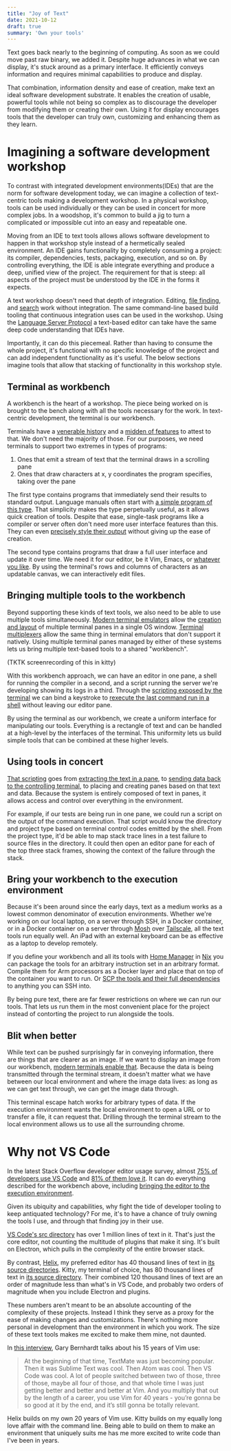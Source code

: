 ```yaml
---
title: "Joy of Text"
date: 2021-10-12
draft: true
summary: 'Own your tools'
---
```


Text goes back nearly to the beginning of computing.
As soon as we could move past raw binary, we added it.
Despite huge advances in what we can display, it's stuck around as a primary interface.
It efficiently conveys information and requires minimal capabilities to produce and display.

That combination, information density and ease of creation, make text an ideal software development substrate.
It enables the creation of usable, powerful tools while not being so complex as to discourage the developer from modifying them or creating their own.
Using it for display encourages tools that the developer can truly own, customizing and enhancing them as they learn.

# Imagining a software development workshop
To contrast with integrated development environments(IDEs) that are the norm for software development today, we can imagine a collection of text-centric tools making a development workshop.
In a physical workshop, tools can be used individually or they can be used in concert for more complex jobs.
In a woodshop, it's common to build a jig to turn a complicated or impossible cut into an easy and repeatable one.

Moving from an IDE to text tools allows allows software development to happen in that workshop style instead of a hermetically sealed environment.
An IDE gains functionality by completely consuming a project: its compiler, dependencies, tests, packaging, execution, and so on.
By controlling everything, the IDE is able integrate everything and produce a deep, unified view of the project.
The requirement for that is steep: all aspects of the project must be understood by the IDE in the forms it expects.

A text workshop doesn't need that depth of integration.
Editing, [file finding][fzf], and [search][ripgrep] work without integration.
The same command-line based build tooling that continuous integration uses can be used in the workshop.
Using the [Language Server Protocol][] a text-based editor  can take have the same deep code understanding that IDEs have.

[fzf]: https://github.com/junegunn/fzf
[ripgrep]: https://github.com/BurntSushi/ripgrep
[Language Server Protocol]: https://microsoft.github.io/language-server-protocol/

Importantly, it can do this piecemeal.
Rather than having to consume the whole project, it's functional with no specific knowledge of the project and can add independent functionality as it's useful.
The below sections imagine tools that allow that stacking of functionality in this workshop style.

## Terminal as workbench
A workbench is the heart of a workshop.
The piece being worked on is brought to the bench along with all the tools necessary for the work.
In text-centric development, the terminal is our workbench.

Terminals have a [venerable history][vt history] and a [midden of features][control sequences] to attest to that.
We don't need the majority of those.
For our purposes, we need terminals to support two extremes in types of programs:
1. Ones that emit a stream of text that the terminal draws in a scrolling pane
2. Ones that draw characters at x, y coordinates the program specifies, taking over the pane

[vt history]: https://vt100.net/dec/vt_history
[control sequences]: https://invisible-island.net/xterm/ctlseqs/ctlseqs.html

The first type contains programs that immediately send their results to standard output.
Language manuals often start with [a simple program of this type][hello world].
That simplicity makes the type perpetually useful, as it allows quick creation of tools.
Despite that ease, single-task programs like a compiler or server often don't need more user interface features than this.
They can even [precisely style their output][rich] without giving up the ease of creation.


[hello world]: http://helloworldcollection.de/
[rich]: https://github.com/Textualize/rich#readme

The second type contains programs that draw a full user interface and update it over time.
We need it for our editor, be it Vim, Emacs, or [whatever you like][helix].
By using the terminal's rows and columns of characters as an updatable canvas, we can interactively edit files.

[helix]: https://helix-editor.com/

## Bringing multiple tools to the workbench

Beyond supporting these kinds of text tools, we also need to be able to use multiple tools simultaneously.
[Modern terminal emulators][kitty] allow the [creation and layout][kitty layout] of multiple terminal panes in a single OS window.
[Terminal multiplexers][tmux] allow the same thing in terminal emulators that don't support it natively.
Using multiple terminal panes managed by either of these systems lets us bring multiple text-based tools to a shared "workbench".

[kitty]: https://sw.kovidgoyal.net/kitty/
[kitty layout]: https://sw.kovidgoyal.net/kitty/overview/#layouts
[tmux]: https://github.com/tmux/tmux/wiki

(TKTK screenrecording of this in kitty)

With this workbench approach, we can have an editor in one pane, a shell for running the compiler in a second, and a script running the server we're developing showing its logs in a third.
Through the [scripting exposed by the terminal][kitty scripting] we can bind a keystroke to [rexecute the last command run in a shell][reterm] without leaving our editor pane.

[kitty scripting]: https://sw.kovidgoyal.net/kitty/kittens/custom/#using-kittens-to-script-kitty-without-any-terminal-ui
[reterm]: https://github.com/groves/catherd/blob/6c4c98a5289d56f7fad55f060a03929ede35a3b3/reterm.py#L39

By using the terminal as our workbench, we create a uniform interface for manipulating our tools.
Everything is a rectangle of text and can be handled at a high-level by the interfaces of the terminal.
This uniformity lets us build simple tools that can be combined at these higher levels.

## Using tools in concert

[That scripting][kitty scripting] goes from [extracting the text in a pane][OSC 52],
to [sending data back to the controlling terminal][OSC 7],
to placing and creating panes based on that text and data.
Because the system is entirely composed of text in panes, it allows access and control over everything in the environment.

[OSC 52]: https://terminalguide.namepad.de/seq/osc-52/
[OSC 7]: https://wezfurlong.org/wezterm/shell-integration.html#osc-7-escape-sequence-to-set-the-working-directory

For example, if our tests are being run in one pane, we could run a script on the output of the command execution.
That script would know the directory and project type based on terminal control codes emitted by the shell.
From the project type, it'd be able to map stack trace lines in a test failure to source files in the directory.
It could then open an editor pane for each of the top three stack frames, showing the context of the failure through the stack.

## Bring your workbench to the execution environment
Because it's been around since the early days, text as a medium works as a lowest common denominator of execution environments.
Whether we're working on our local laptop, on a server through SSH, in a Docker container, or in a Docker container on a server through [Mosh][] over [Tailscale][], all the text tools run equally well.
An iPad with an external keyboard can be as effective as a laptop to develop remotely.

[mosh]: https://mosh.org/
[tailscale]: https://tailscale.com/

If you define your workbench and all its tools with [Home Manager][] in [Nix][] you can package the tools for an arbitrary instruction set in an arbitrary format.
Compile them for Arm processors as a Docker layer and place that on top of the container you want to run.
Or [SCP the tools and their full dependencies][nix-copy-closure] to anything you can SSH into.

[home manager]: https://github.com/nix-community/home-manager
[nix]: https://nixos.org/explore.html
[nix-copy-closure]: https://nixos.org/manual/nix/stable/command-ref/nix-copy-closure.html

By being pure text, there are far fewer restrictions on where we can run our tools.
That lets us run them in the most convenient place for the project instead of contorting the project to run alongside the tools.

## Blit when better
While text can be pushed surprisingly far in conveying information, there are things that are clearer as an image.
If we want to display an image from our workbench, [modern terminals enable that][kitty graphics].
Because the data is being transmitted through the terminal stream, it doesn't matter what we have between our local environment and where the image data lives:
as long as we can get text through, we can get the image data through.

[kitty graphics]: https://sw.kovidgoyal.net/kitty/graphics-protocol/

This terminal escape hatch works for arbitrary types of data.
If the execution environment wants the local environment to open a URL or to transfer a file, it can request that.
Drilling through the terminal stream to the local environment allows us to use all the surrounding chrome.

# Why not VS Code

In the latest Stack Overflow developer editor usage survey, 
almost [75% of developers use VS Code][editor popularity survey] and 
[81% of them love it][editor love survey].
It can do everything described for the workbench above,
including [bringing the editor to the execution environment][VS Code remote development].

[editor popularity survey]: https://survey.stackoverflow.co/2022/#section-most-popular-technologies-integrated-development-environment
[editor love survey]: https://survey.stackoverflow.co/2022/#section-most-loved-dreaded-and-wanted-integrated-development-environment
[VS Code remote development]: https://code.visualstudio.com/docs/remote/remote-overview

Given its ubiquity and capabilities, why fight the tide of developer tooling to keep antiquated technology?
For me, it's to have a chance of truly owning the tools I use, and through that finding joy in their use.

[VS Code's src directory][VS Code src] has over 1 million lines of text in it.
That's just the core editor, not counting the multitude of plugins that make it sing.
It's built on Electron, which pulls in the complexity of the entire browser stack.

[VS Code src]: https://github.com/microsoft/vscode/tree/main/src

By contrast, [Helix], my preferred editor has 40 thousand lines of text in [its source directories][Helix GitHub].
Kitty, my terminal of choice, has 80 thousand lines of text in [its source directory][Kitty GitHub].
Their combined 120 thousand lines of text are an order of magnitude less than what's in VS Code,
and probably two orders of magnitude when you include Electron and plugins.

[Helix GitHub]: https://github.com/helix-editor/helix
[Kitty GitHub]: https://github.com/kovidgoyal/kitty/tree/master/kitty

These numbers aren't meant to be an absolute accounting of the complexity of these projects.
Instead I think they serve as a proxy for the ease of making changes and customizations.
There's nothing more personal in development than the environment in which you work.
The size of these text tools makes me excited to make them mine, not daunted.

In [this interview][changelog Vim episode], Gary Bernhardt talks about his 15 years of Vim use:

[changelog Vim episode]: https://changelog.com/podcast/450#transcript-124

> At the beginning of that time, TextMate was just becoming popular.
> Then it was Sublime Text was cool.
> Then Atom was cool. Then VS Code was cool.
> A lot of people switched between two of those, three of those, maybe all four of those,
> and that whole time I was just getting better and better and better at Vim.
> And you multiply that out by the length of a career, you use Vim for 40 years - 
> you’re gonna be so good at it by the end, and it’s still gonna be totally relevant.

Helix builds on my own 20 years of Vim use.
Kitty builds on my equally long love affair with the command line.
Being able to build on them to make an environment that uniquely suits me has me more excited to write code than I've been in years.